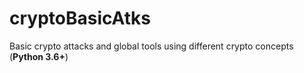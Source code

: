 # cryptoBasicAtks
Basic crypto attacks and global tools using different crypto concepts
(**Python 3.6+**)
